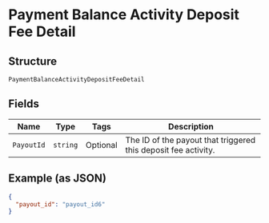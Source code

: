 
# Payment Balance Activity Deposit Fee Detail

## Structure

`PaymentBalanceActivityDepositFeeDetail`

## Fields

| Name | Type | Tags | Description |
|  --- | --- | --- | --- |
| `PayoutId` | `string` | Optional | The ID of the payout that triggered this deposit fee activity. |

## Example (as JSON)

```json
{
  "payout_id": "payout_id6"
}
```

